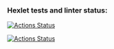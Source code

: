 ### Hexlet tests and linter status:
[![Actions Status](https://github.com/TolkienRools/python-project-50/actions/workflows/hexlet-check.yml/badge.svg)](https://github.com/TolkienRools/python-project-50/actions)

[![Actions Status](https://github.com/TolkienRools/python-project-50/actions/workflows/test-diff-checker.yml/badge.svg)](https://github.com/TolkienRools/python-project-50/actions)